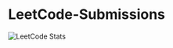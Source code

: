 # LeetCode-Submissions
![LeetCode Stats](https://leetcard.jacoblin.cool/1QByte?theme=dark&font=Poppins&ext=activity)
